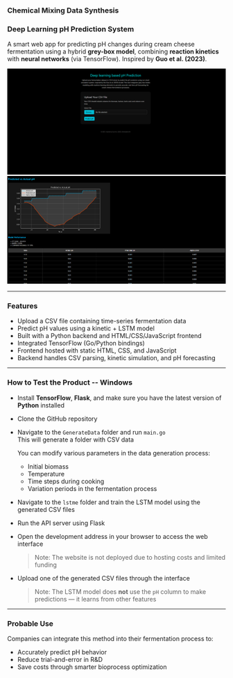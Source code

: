 ### Chemical Mixing Data Synthesis  
### Deep Learning pH Prediction System

A smart web app for predicting pH changes during cream cheese fermentation using a hybrid **grey-box model**, combining **reaction kinetics** with **neural networks** (via TensorFlow). Inspired by **Guo et al. (2023)**.

![UI Preview](chempic.png)  
![UI Preview](chempic2.png)

---

### Features

- Upload a CSV file containing time-series fermentation data  
- Predict pH values using a kinetic + LSTM model  
- Built with a Python backend and HTML/CSS/JavaScript frontend  
- Integrated TensorFlow (Go/Python bindings)  
- Frontend hosted with static HTML, CSS, and JavaScript  
- Backend handles CSV parsing, kinetic simulation, and pH forecasting  

---

### How to Test the Product -- Windows


- Install **TensorFlow**, **Flask**, and make sure you have the latest version of **Python** installed  
- Clone the GitHub repository  
- Navigate to the `GenerateData` folder and run `main.go`  
  This will generate a folder with CSV data

  You can modify various parameters in the data generation process:
  - Initial biomass  
  - Temperature  
  - Time steps during cooking  
  - Variation periods in the fermentation process

- Navigate to the `lstme` folder and train the LSTM model using the generated CSV files  
- Run the API server using Flask  
- Open the development address in your browser to access the web interface  
  > Note: The website is not deployed due to hosting costs and limited funding  

- Upload one of the generated CSV files through the interface  
  > Note: The LSTM model does **not** use the `pH` column to make predictions — it learns from other features

---

### Probable Use

Companies can integrate this method into their fermentation process to:
- Accurately predict pH behavior  
- Reduce trial-and-error in R&D  
- Save costs through smarter bioprocess optimization  
